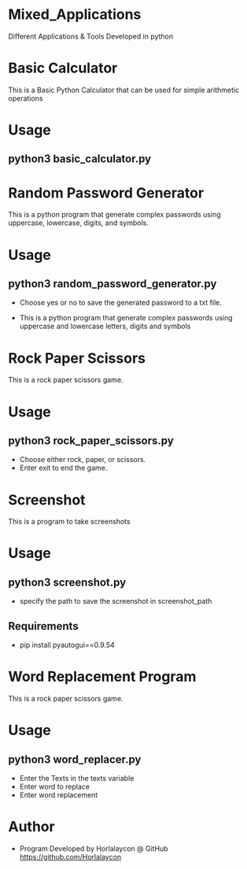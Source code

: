 # Mixed_Applications
Different Applications & Tools Developed in python

# Basic Calculator
This is a Basic Python Calculator that can be used for simple arithmetic operations
# Usage
## python3 basic_calculator.py

# Random Password Generator
This is a python program that generate complex passwords using uppercase, lowercase, digits, and symbols.

# Usage
## python3 random_password_generator.py
- Choose yes or no to save the generated password to a txt file.

- This is a python program that generate complex passwords using uppercase and lowercase letters, digits and symbols

# Rock Paper Scissors
This is a rock paper scissors game.

# Usage
## python3 rock_paper_scissors.py
- Choose either rock, paper, or scissors.
- Enter exit to end the game.

# Screenshot
This is a program to take screenshots

# Usage
## python3 screenshot.py
- specify the path to save the screenshot in screenshot_path

## Requirements
- pip install pyautogui==0.9.54

# Word Replacement Program
This is a rock paper scissors game.

# Usage
## python3 word_replacer.py
- Enter the Texts in the texts variable
- Enter word to replace
- Enter word replacement

# Author
- Program Developed by Horlalaycon @ GitHub https://github.com/Horlalaycon
